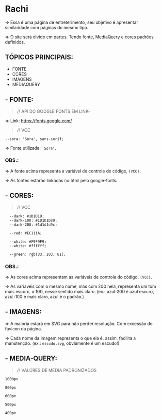 # Rachi

=> Essa é uma página de entreterimento, seu objetivo é apresentar similaridade com páginas do mesmo tipo.

=> O site será divido em partes. Tendo fonte, MediaQuery e cores padrões definidos.

## TÓPICOS PRINCIPAIS:

- FONTE
- CORES
- IMAGENS
- MEDIAQUERY

## - FONTE:

> // API DO GOOGLE FONTS EM LINK-

=> Link: https://fonts.google.com/

> // VCC

```
--sora: 'Sora', sans-serif;
```

=> Fonte utilizada: `'Sora'`.

### OBS.:

=> A fonte acima representa a variável de controle do código, `(VCC)`.

=> As fontes estarão linkadas no html pelo google-fonts.

## - CORES:

> // VCC
 
```
  --dark: #1D1D1D;
  --dark-100: #1D1D1D80;
  --dark-200: #1d1d1d9c;

  --red: #EC111A;
  
  --white: #F9F9F9;
  --white: #ffffff;
  
  --green: rgb(33, 203, 81);
```

### OBS.:

=> As cores acima representam as  variáveis de controle do código, `(VCC)`.

=> As variaveis com o mesmo nome, mas com 200 nela, representa um tom mais escuro, o 100, nesse sentido mais claro.
(ex.: azul-200 é azul escuro, azul-100 é mais claro, azul é o padrão.)

## - IMAGENS:

=> A maioria estará em SVG para não perder resolução. Com excessão do favicon da página.

=> Cada nome da imagem representa o que ela é, assim, facilita a manutenção. (ex.: `escudo.svg`, obviamente é um escudo!)

## - MEDIA-QUERY:

> // VALORES DE MEDIA PADRONIZADOS

```
1000px

800px

600px

500px

400px
```